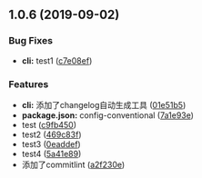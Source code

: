 ## 1.0.6 (2019-09-02)


### Bug Fixes

* **cli:** test1 ([c7e08ef](https://github.com/panruiplay/my-courseware/commit/c7e08ef))


### Features

* **cli:** 添加了changelog自动生成工具 ([01e51b5](https://github.com/panruiplay/my-courseware/commit/01e51b5))
* **package.json:** config-conventional ([7a1e93e](https://github.com/panruiplay/my-courseware/commit/7a1e93e))
* test ([c9fb450](https://github.com/panruiplay/my-courseware/commit/c9fb450))
* test2 ([469c83f](https://github.com/panruiplay/my-courseware/commit/469c83f))
* test3 ([0eaddef](https://github.com/panruiplay/my-courseware/commit/0eaddef))
* test4 ([5a41e89](https://github.com/panruiplay/my-courseware/commit/5a41e89))
* 添加了commitlint ([a2f230e](https://github.com/panruiplay/my-courseware/commit/a2f230e))



